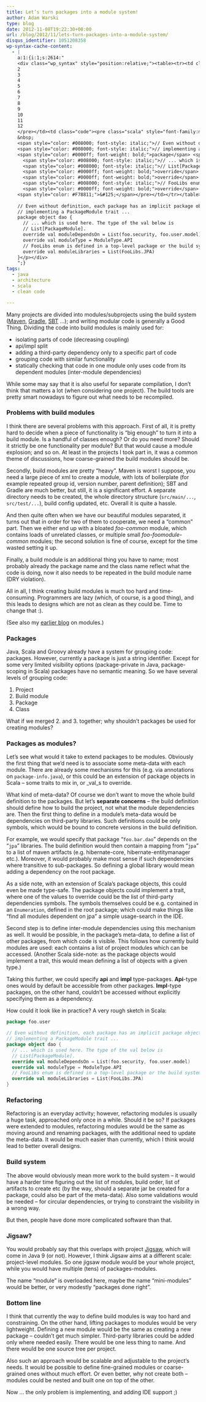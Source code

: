 ```yaml
---
title: Let’s turn packages into a module system!
author: Adam Warski
type: blog
date: 2012-11-08T19:22:30+00:00
url: /blog/2012/11/lets-turn-packages-into-a-module-system/
disqus_identifier: 1051208358
wp-syntax-cache-content:
  - |
    a:1:{i:1;s:2614:"
    <div class="wp_syntax" style="position:relative;"><table><tr><td class="line_numbers"><pre>1
    2
    3
    4
    5
    6
    7
    8
    9
    10
    11
    12
    </pre></td><td class="code"><pre class="scala" style="font-family:monospace;"><span style="color: #0000ff; font-weight: bold;">package</span> foo.<span style="color: #000000;">user</span>
    &nbsp;
    <span style="color: #008000; font-style: italic;">// Even without definition, each package has an implicit package object </span>
    <span style="color: #008000; font-style: italic;">// implementing a PackageModule trait ...</span>
    <span style="color: #0000ff; font-weight: bold;">package</span> <span style="color: #0000ff; font-weight: bold;">object</span> dao <span style="color: #F78811;">&#123;</span> 
      <span style="color: #008000; font-style: italic;">// ... which is used here. The type of the val below is </span>
      <span style="color: #008000; font-style: italic;">// List[PackageModule].</span>
      <span style="color: #0000ff; font-weight: bold;">override</span> <span style="color: #0000ff; font-weight: bold;">val</span> moduleDependsOn <span style="color: #000080;">=</span> List<span style="color: #F78811;">&#40;</span>foo.<span style="color: #000000;">security</span>, foo.<span style="color: #000000;">user</span>.<span style="color: #000000;">model</span><span style="color: #F78811;">&#41;</span> 
      <span style="color: #0000ff; font-weight: bold;">override</span> <span style="color: #0000ff; font-weight: bold;">val</span> moduleType <span style="color: #000080;">=</span> ModuleType.<span style="color: #000000;">API</span>
      <span style="color: #008000; font-style: italic;">// FooLibs enum is defined in a top-level package or the build system</span>
      <span style="color: #0000ff; font-weight: bold;">override</span> <span style="color: #0000ff; font-weight: bold;">val</span> moduleLibraries <span style="color: #000080;">=</span> List<span style="color: #F78811;">&#40;</span>FooLibs.<span style="color: #000000;">JPA</span><span style="color: #F78811;">&#41;</span> 
    <span style="color: #F78811;">&#125;</span></pre></td></tr></table><p class="theCode" style="display:none;">package foo.user
    
    // Even without definition, each package has an implicit package object 
    // implementing a PackageModule trait ...
    package object dao { 
      // ... which is used here. The type of the val below is 
      // List[PackageModule].
      override val moduleDependsOn = List(foo.security, foo.user.model) 
      override val moduleType = ModuleType.API
      // FooLibs enum is defined in a top-level package or the build system
      override val moduleLibraries = List(FooLibs.JPA) 
    }</p></div>
    ";}
tags:
  - java
  - architecture
  - scala
  - clean code

---
```

Many projects are divided into modules/subprojects using the build system ([Maven][1], [Gradle][2], [SBT][3] &#8230;); and writing modular code is generally a Good Thing. Dividing the code into build modules is mainly used for:

  * isolating parts of code (decreasing coupling)
  * api/impl split
  * adding a third-party dependency only to a specific part of code
  * grouping code with similar functionality
  * statically checking that code in one module only uses code from its dependent modules (inter-module dependencies)

While some may say that it is also useful for separate compilation, I don&#8217;t think that matters a lot (when considering one project). The build tools are pretty smart nowadays to figure out what needs to be recompiled.

### Problems with build modules

I think there are several problems with this approach. First of all, it is pretty hard to decide when a piece of functionality is &#8220;big enough&#8221; to turn it into a build module. Is a handful of classes enough? Or do you need more? Should it strictly be one functionality per module? But that would cause a module explosion; and so on. At least in the projects I took part in, it was a common theme of discussions, how coarse-grained the build modules should be.

Secondly, build modules are pretty &#8220;heavy&#8221;. Maven is worst I suppose, you need a large piece of xml to create a module, with lots of boilerplate (for example repeated group id, version number, parent definition); SBT and Gradle are much better, but still, it is a significant effort. A separate directory needs to be created, the whole directory structure (`src/main/...`, `src/test/...`), build config updated, etc. Overall it is quite a hassle.

And then quite often when we have our beautiful modules separated, it turns out that in order for two of them to cooperate, we need a &#8220;common&#8221; part. Then we either end up with a bloated _foo-common_ module, which contains loads of unrelated classes, or multiple small _foo-foomodule-common_ modules; the second solution is fine of course, except for the time wasted setting it up.

Finally, a build module is an additional thing you have to name; most probably already the package name and the class name reflect what the code is doing, now it also needs to be repeated in the build module name (DRY violation). 

All in all, I think creating build modules is much too hard and time-consuming. Programmers are lazy (which, of course, is a good thing), and this leads to designs which are not as clean as they could be. Time to change that :).

(See also my [earlier blog][4] on modules.)

### Packages

Java, Scala and Groovy already have a system for grouping code: packages. However, currently a package is just a string identifier. Except for some very limited visibility options (package-private in Java, package-scoping in Scala) packages have no semantic meaning. So we have several levels of grouping code:

  1. Project
  2. Build module
  3. Package
  4. Class

What if we merged 2. and 3. together; why shouldn&#8217;t packages be used for creating modules?

### Packages as modules?

Let&#8217;s see what would it take to extend packages to be modules. Obviously the first thing that we&#8217;d need is to associate some meta-data with each module. There are already some mechanisms for this (e.g. via annotations on `package-info.java`), or this could be an extension of package objects in Scala &#8211; some traits to mix in, or _val_s to override.

What kind of meta-data? Of course we don&#8217;t want to move the whole build definition to the packages. But let&#8217;s **separate concerns** &#8211; the build definition should define how to build the project, not what the module dependencies are. Then the first thing to define in a module&#8217;s meta-data would be dependencies on third-party libraries. Such definitions could be only symbols, which would be bound to concrete versions in the build definition.

For example, we would specify that package &#8220;`foo.bar.dao`&#8221; depends on the &#8220;`jpa`&#8221; libraries. The build definition would then contain a mapping from &#8220;`jpa`&#8221; to a list of maven artifacts (e.g. hibernate-core, hibernate-entitymanager etc.). Moreover, it would probably make most sense if such dependencies where transitive to sub-packages. So defining a global library would mean adding a dependency on the root package.

As a side note, with an extension of Scala&#8217;s package objects, this could even be made type-safe. The package objects could implement a trait, where one of the values to override could be the list of third-party dependencies symbols. The symbols themselves could be e.g. contained in an `Enumeration`, defined in the root package; which could make things like &#8220;find all modules dependent on jpa&#8221; a simple usage-search in the IDE.

Second step is to define inter-module dependencies using this mechanism as well. It would be possible, in the package&#8217;s meta-data, to define a list of other packages, from which code is visible. This follows how currently build modules are used: each contains a list of project modules which can be accessed. (Another Scala side-note: as the package objects would implement a trait, this would mean defining a list of objects with a given type.)

Taking this further, we could specify **api** and **impl** type-packages. **Api**-type ones would by default be accessible from other packages. **Impl**-type packages, on the other hand, couldn&#8217;t be accessed without explicitly specifying them as a dependency.

How could it look like in practice? A very rough sketch in Scala:
```scala
package foo.user

// Even without definition, each package has an implicit package object 
// implementing a PackageModule trait ...
package object dao { 
  // ... which is used here. The type of the val below is 
  // List[PackageModule].
  override val moduleDependsOn = List(foo.security, foo.user.model) 
  override val moduleType = ModuleType.API
  // FooLibs enum is defined in a top-level package or the build system
  override val moduleLibraries = List(FooLibs.JPA) 
}
```

### Refactoring

Refactoring is an everyday activity; however, refactoring modules is usually a huge task, approached only once in a while. Should it be so? If packages were extended to modules, refactoring modules would be the same as moving around and renaming packages, with the additional need to update the meta-data. It would be much easier than currently, which I think would lead to better overall designs.

### Build system

The above would obviously mean more work to the build system &#8211; it would have a harder time figuring out the list of modules, build order, list of artifacts to create etc (by the way, should a separate jar be created for a package, could also be part of the meta-data). Also some validations would be needed &#8211; for circular dependencies, or trying to constraint the visibility in a wrong way.

But then, people have done more complicated software than that.

### Jigsaw?

You would probably say that this overlaps with project [Jigsaw][5], which will come in Java 9 (or not). However, I think Jigsaw aims at a different scale: project-level modules. So one jigsaw module would be your whole project, while you would have multiple (tens) of packages-modules.

The name &#8220;module&#8221; is overloaded here, maybe the name &#8220;mini-modules&#8221; would be better, or very modestly &#8220;packages done right&#8221;.

### Bottom line

I think that currently the way to define build modules is way too hard and constraining. On the other hand, lifting packages to modules would be very lightweight. Defining a new module would be the same as creating a new package &#8211; couldn&#8217;t get much simpler. Third-party libraries could be added only where needed easily. There would be one less thing to name. And there would be one source tree per project.

Also such an approach would be scalable and adjustable to the project&#8217;s needs. It would be possible to define fine-grained modules or coarse-grained ones without much effort. Or even better, why not create both &#8211; modules could be nested and built one on top of the other.

Now &#8230; the only problem is implementing, and adding IDE support ;)

 [1]: http://maven.apache.org/
 [2]: http://www.gradle.org/
 [3]: http://www.scala-sbt.org/
 [4]: http://www.warski.org/blog/2011/08/modules-modules-modules/ "Modules, modules, modules …"
 [5]: http://openjdk.java.net/projects/jigsaw/
